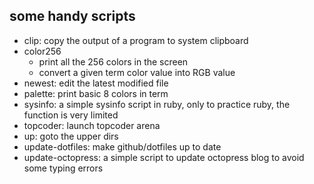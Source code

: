 ## some handy scripts

*	clip: copy the output of a program to system clipboard
*	color256
	*	print all the 256 colors in the screen
	*	convert a given term color value into RGB value
*	newest: edit the latest modified file
*	palette: print basic 8 colors in term
*	sysinfo: a simple sysinfo script in ruby, only to practice ruby, the function is very limited
*	topcoder: launch topcoder arena
*	up: goto the upper dirs
* 	update-dotfiles: make github/dotfiles up to date
* 	update-octopress: a simple script to update octopress blog to avoid some typing errors
